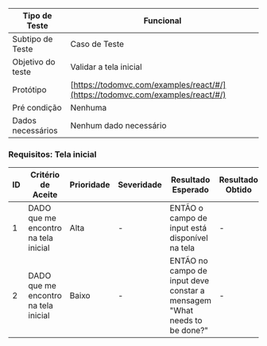 | Tipo de Teste | Funcional |
|---------------|-----------|
| Subtipo de Teste | Caso de Teste |
| Objetivo do teste | Validar a tela inicial |
| Protótipo | [https://todomvc.com/examples/react/#/](https://todomvc.com/examples/react/#/) |
| Pré condição | Nenhuma |
| Dados necessários | Nenhum dado necessário |

### Requisitos: Tela inicial

| ID | Critério de Aceite | Prioridade | Severidade | Resultado Esperado | Resultado Obtido | Defeitos | Status |
|----|---------------------|------------|------------|--------------------|------------------|----------|--------|
| 1  | DADO que me encontro na tela inicial | Alta | - | ENTÃO o campo de input está disponível na tela | - | - | 😀 |
| 2  | DADO que me encontro na tela inicial | Baixo | - | ENTÃO no campo de input deve constar a mensagem "What needs to be done?" | - | - | 😀 |

